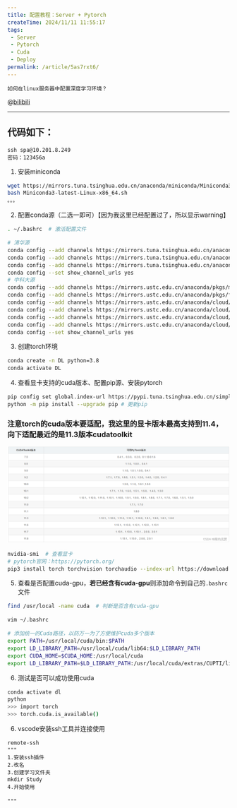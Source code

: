 ```yaml
---
title: 配置教程：Server + Pytorch
createTime: 2024/11/11 11:55:17
tags:
 - Server
 - Pytorch
 - Cuda
 - Deploy
permalink: /article/5as7rxt6/
---
```

`如何在linux服务器中配置深度学习环境？`

@[bilibili](BV1bs2qY5EZb)

---

## 代码如下：


```
ssh spa@10.201.8.249
密码：123456a
```

1. 安装miniconda

```sh
wget https://mirrors.tuna.tsinghua.edu.cn/anaconda/miniconda/Miniconda3-latest-Linux-x86_64.sh
bash Miniconda3-latest-Linux-x86_64.sh
。。。
```

2. 配置conda源（二选一即可）【因为我这里已经配置过了，所以显示warning】

```bash
. ~/.bashrc  # 激活配置文件
```

```sh
# 清华源
conda config --add channels https://mirrors.tuna.tsinghua.edu.cn/anaconda/pkgs/free/
conda config --add channels https://mirrors.tuna.tsinghua.edu.cn/anaconda/cloud/conda-forge 
conda config --add channels https://mirrors.tuna.tsinghua.edu.cn/anaconda/cloud/msys2/
conda config --set show_channel_urls yes
# 中科大源
conda config --add channels https://mirrors.ustc.edu.cn/anaconda/pkgs/main/
conda config --add channels https://mirrors.ustc.edu.cn/anaconda/pkgs/free/
conda config --add channels https://mirrors.ustc.edu.cn/anaconda/cloud/conda-forge/
conda config --add channels https://mirrors.ustc.edu.cn/anaconda/cloud/msys2/
conda config --add channels https://mirrors.ustc.edu.cn/anaconda/cloud/bioconda/
conda config --add channels https://mirrors.ustc.edu.cn/anaconda/cloud/menpo/
conda config --set show_channel_urls yes
```

3. 创建torch环境

```sh
conda create -n DL python=3.8
conda activate DL
```

4. 查看显卡支持的cuda版本、配置pip源、安装pytorch

```sh
pip config set global.index-url https://pypi.tuna.tsinghua.edu.cn/simple  # 配置清华源
python -m pip install --upgrade pip # 更新pip
```

### 注意torch的cuda版本要适配，我这里的显卡版本最高支持到11.4，向下适配最近的是11.3版本cudatoolkit

![376352d7b6d6692390e0de771400e4de](./%E9%85%8D%E7%BD%AE%E6%95%99%E7%A8%8B%EF%BC%9AServer%20+%20Pytorch.assets/376352d7b6d6692390e0de771400e4de.png)

```bash
nvidia-smi  # 查看显卡
# pytorch官网：https://pytorch.org/
pip3 install torch torchvision torchaudio --index-url https://download.pytorch.org/whl/cu113  # 下载torch包
```

5. 查看是否配置cuda-gpu，**若已经含有cuda-gpu**则添加命令到自己的`.bashrc`文件

```sh
find /usr/local -name cuda  # 判断是否含有cuda-gpu
```

```bash
vim ~/.bashrc
```

```sh
# 添加统一的Cuda路径，以防万一为了方便维护cuda多个版本
export PATH=/usr/local/cuda/bin:$PATH
export LD_LIBRARY_PATH=/usr/local/cuda/lib64:$LD_LIBRARY_PATH
export CUDA_HOME=$CUDA_HOME:/usr/local/cuda
export LD_LIBRARY_PATH=$LD_LIBRARY_PATH:/usr/local/cuda/extras/CUPTI/lib64
```

6. 测试是否可以成功使用cuda

```sh
conda activate dl
python
>>> import torch
>>> torch.cuda.is_available()
```

6. vscode安装ssh工具并连接使用

```
remote-ssh
"""
1.安装ssh插件
2.改名
3.创建学习文件夹  
mkdir Study
4.开始使用

"""
```